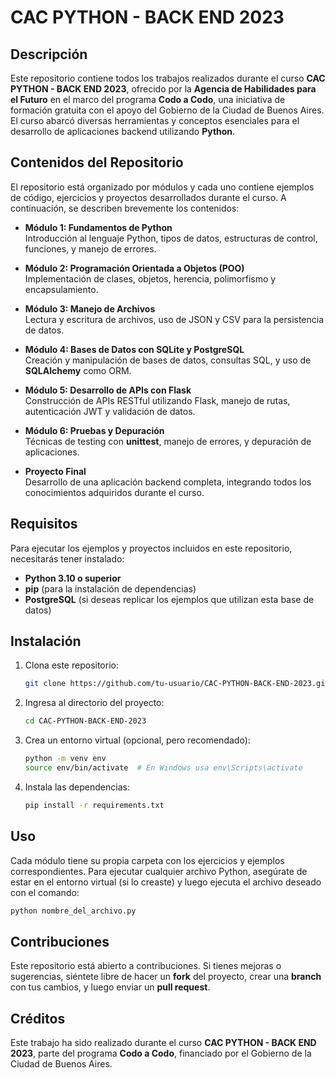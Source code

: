 
# CAC PYTHON - BACK END 2023

## Descripción

Este repositorio contiene todos los trabajos realizados durante el curso **CAC PYTHON - BACK END 2023**, ofrecido por la **Agencia de Habilidades para el Futuro** en el marco del programa **Codo a Codo**, una iniciativa de formación gratuita con el apoyo del Gobierno de la Ciudad de Buenos Aires. El curso abarcó diversas herramientas y conceptos esenciales para el desarrollo de aplicaciones backend utilizando **Python**.

## Contenidos del Repositorio

El repositorio está organizado por módulos y cada uno contiene ejemplos de código, ejercicios y proyectos desarrollados durante el curso. A continuación, se describen brevemente los contenidos:

- **Módulo 1: Fundamentos de Python**  
  Introducción al lenguaje Python, tipos de datos, estructuras de control, funciones, y manejo de errores.

- **Módulo 2: Programación Orientada a Objetos (POO)**  
  Implementación de clases, objetos, herencia, polimorfismo y encapsulamiento.

- **Módulo 3: Manejo de Archivos**  
  Lectura y escritura de archivos, uso de JSON y CSV para la persistencia de datos.

- **Módulo 4: Bases de Datos con SQLite y PostgreSQL**  
  Creación y manipulación de bases de datos, consultas SQL, y uso de **SQLAlchemy** como ORM.

- **Módulo 5: Desarrollo de APIs con Flask**  
  Construcción de APIs RESTful utilizando Flask, manejo de rutas, autenticación JWT y validación de datos.

- **Módulo 6: Pruebas y Depuración**  
  Técnicas de testing con **unittest**, manejo de errores, y depuración de aplicaciones.

- **Proyecto Final**  
  Desarrollo de una aplicación backend completa, integrando todos los conocimientos adquiridos durante el curso.

## Requisitos

Para ejecutar los ejemplos y proyectos incluidos en este repositorio, necesitarás tener instalado:

- **Python 3.10 o superior**
- **pip** (para la instalación de dependencias)
- **PostgreSQL** (si deseas replicar los ejemplos que utilizan esta base de datos)

## Instalación

1. Clona este repositorio:
   ```bash
   git clone https://github.com/tu-usuario/CAC-PYTHON-BACK-END-2023.git
   ```
2. Ingresa al directorio del proyecto:
   ```bash
   cd CAC-PYTHON-BACK-END-2023
   ```
3. Crea un entorno virtual (opcional, pero recomendado):
   ```bash
   python -m venv env
   source env/bin/activate  # En Windows usa env\Scripts\activate
   ```
4. Instala las dependencias:
   ```bash
   pip install -r requirements.txt
   ```

## Uso

Cada módulo tiene su propia carpeta con los ejercicios y ejemplos correspondientes. Para ejecutar cualquier archivo Python, asegúrate de estar en el entorno virtual (si lo creaste) y luego ejecuta el archivo deseado con el comando:

```bash
python nombre_del_archivo.py
```

## Contribuciones

Este repositorio está abierto a contribuciones. Si tienes mejoras o sugerencias, siéntete libre de hacer un **fork** del proyecto, crear una **branch** con tus cambios, y luego enviar un **pull request**.

## Créditos

Este trabajo ha sido realizado durante el curso **CAC PYTHON - BACK END 2023**, parte del programa **Codo a Codo**, financiado por el Gobierno de la Ciudad de Buenos Aires.

